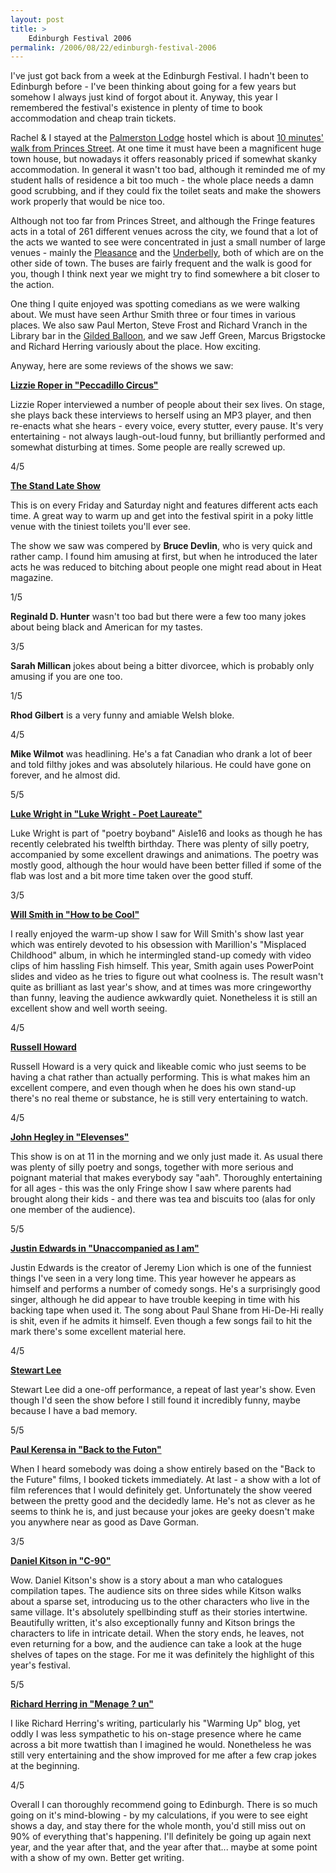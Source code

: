 ```yaml
---
layout: post
title: >
    Edinburgh Festival 2006
permalink: /2006/08/22/edinburgh-festival-2006
---
```

I've just got back from a week at the Edinburgh Festival. I hadn't been to Edinburgh before - I've been thinking about going for a few years but somehow I always just kind of forgot about it. Anyway, this year I remembered the festival's existence in plenty of time to book accommodation and cheap train tickets.

Rachel &amp; I stayed at the <a href="http://www.palmerstonlodge.co.uk/">Palmerston Lodge</a> hostel which is about <a href="http://maps.google.co.uk/maps?f=q&amp;hl=en&amp;q=Palmerston+Place,+City+of+Edinburgh,+EH12&amp;ie=UTF8&amp;ll=55.949368,-3.200326&amp;spn=0.014754,0.043817&amp;om=1">10 minutes' walk from Princes Street</a>. At one time it must have been a magnificent huge town house, but nowadays it offers reasonably priced if somewhat skanky accommodation. In general it wasn't too bad, although it reminded me of my student halls of residence a bit too much - the whole place needs a damn good scrubbing, and if they could fix the toilet seats and make the showers work properly that would be nice too.

Although not too far from Princes Street, and although the Fringe features acts in a total of 261 different venues across the city, we found that a lot of the acts we wanted to see were concentrated in just a small number of large venues - mainly the <a href="http://www.pleasance.co.uk/edinburgh/">Pleasance</a> and the <a href="http://www.underbelly.co.uk/edinburgh/">Underbelly</a>, both of which are on the other side of town. The buses are fairly frequent and the walk is good for you, though I think next year we might try to find somewhere a bit closer to the action.

One thing I quite enjoyed was spotting comedians as we were walking about. We must have seen Arthur Smith three or four times in various places. We also saw Paul Merton, Steve Frost and Richard Vranch in the Library bar in the <a href="http://www.gildedballoon.co.uk/">Gilded Balloon</a>, and we saw Jeff Green, Marcus Brigstocke and Richard Herring variously about the place. How exciting.

Anyway, here are some reviews of the shows we saw:

<strong><u>Lizzie Roper in "Peccadillo Circus"</u></strong>

Lizzie Roper interviewed a number of people about their sex lives. On stage, she plays back these interviews to herself using an MP3 player, and then re-enacts what she hears - every voice, every stutter, every pause. It's very entertaining - not always laugh-out-loud funny, but brilliantly performed and somewhat disturbing at times. Some people are really screwed up.

4/5

<strong><u>The Stand Late Show</u></strong>

This is on every Friday and Saturday night and features different acts each time. A great way to warm up and get into the festival spirit in a poky little venue with the tiniest toilets you'll ever see.

The show we saw was compered by <strong>Bruce Devlin</strong>, who is very quick and rather camp. I found him amusing at first, but when he introduced the later acts he was reduced to bitching about people one might read about in Heat magazine.

1/5

<strong>Reginald D. Hunter</strong> wasn't too bad but there were a few too many jokes about being black and American for my tastes.

3/5

<strong>Sarah Millican</strong> jokes about being a bitter divorcee, which is probably only amusing if you are one too.

1/5

<strong>Rhod Gilbert</strong> is a very funny and amiable Welsh bloke.

4/5

<strong>Mike Wilmot</strong> was headlining. He's a fat Canadian who drank a lot of beer and told filthy jokes and was absolutely hilarious. He could have gone on forever, and he almost did.

5/5

<strong><u>Luke Wright in "Luke Wright - Poet Laureate"</u></strong>

Luke Wright is part of "poetry boyband" Aisle16 and looks as though he has recently celebrated his twelfth birthday. There was plenty of silly poetry, accompanied by some excellent drawings and animations. The poetry was mostly good, although the hour would have been better filled if some of the flab was lost and a bit more time taken over the good stuff.

3/5

<strong><u>Will Smith in "How to be Cool"</u></strong>

I really enjoyed the warm-up show I saw for Will Smith's show last year which was entirely devoted to his obsession with Marillion's "Misplaced Childhood" album, in which he intermingled stand-up comedy with video clips of him hassling Fish himself. This year, Smith again uses PowerPoint slides and video as he tries to figure out what coolness is. The result wasn't quite as brilliant as last year's show, and at times was more cringeworthy than funny, leaving the audience awkwardly quiet. Nonetheless it is still an excellent show and well worth seeing.

4/5

<strong><u>Russell Howard</u></strong>

Russell Howard is a very quick and likeable comic who just seems to be having a chat rather than actually performing. This is what makes him an excellent compere, and even though when he does his own stand-up there's no real theme or substance, he is still very entertaining to watch.

4/5

<strong><u>John Hegley in "Elevenses"</u></strong>

This show is on at 11 in the morning and we only just made it. As usual there was plenty of silly poetry and songs, together with more serious and poignant material that makes everybody say "aah". Thoroughly entertaining for all ages - this was the only Fringe show I saw where parents had brought along their kids - and there was tea and biscuits too (alas for only one member of the audience).

5/5

<strong><u>Justin Edwards in "Unaccompanied as I am"</u></strong>

Justin Edwards is the creator of Jeremy Lion which is one of the funniest things I've seen in a very long time. This year however he appears as himself and performs a number of comedy songs. He's a surprisingly good singer, although he did appear to have trouble keeping in time with his backing tape when used it. The song about Paul Shane from Hi-De-Hi really is shit, even if he admits it himself. Even though a few songs fail to hit the mark there's some excellent material here.

4/5

<strong><u>Stewart Lee</u></strong>

Stewart Lee did a one-off performance, a repeat of last year's show. Even though I'd seen the show before I still found it incredibly funny, maybe because I have a bad memory.

5/5

<strong><u>Paul Kerensa in "Back to the Futon"</u></strong>

When I heard somebody was doing a show entirely based on the "Back to the Future" films, I booked tickets immediately. At last - a show with a lot of film references that I would definitely get. Unfortunately the show veered between the pretty good and the decidedly lame. He's not as clever as he seems to think he is, and just because your jokes are geeky doesn't make you anywhere near as good as Dave Gorman.

3/5

<strong><u>Daniel Kitson in "C-90"</u></strong>

Wow. Daniel Kitson's show is a story about a man who catalogues compilation tapes. The audience sits on three sides while Kitson walks about a sparse set, introducing us to the other characters who live in the same village. It's absolutely spellbinding stuff as their stories intertwine. Beautifully written, it's also exceptionally funny and Kitson brings the characters to life in intricate detail. When the story ends, he leaves, not even returning for a bow, and the audience can take a look at the huge shelves of tapes on the stage. For me it was definitely the highlight of this year's festival.

5/5

<strong><u>Richard Herring in "Menage ?  un"</u></strong>

I like Richard Herring's writing, particularly his "Warming Up" blog, yet oddly I was less sympathetic to his on-stage presence where he came across a bit more twattish than I imagined he would. Nonetheless he was still very entertaining and the show improved for me after a few crap jokes at the beginning.

4/5



Overall I can thoroughly recommend going to Edinburgh. There is so much going on it's mind-blowing - by my calculations, if you were to see eight shows a day, and stay there for the whole month, you'd still miss out on 90% of everything that's happening. I'll definitely be going up again next year, and the year after that, and the year after that... maybe at some point with a show of my own. Better get writing.